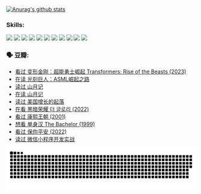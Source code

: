 
[![Anurag's github stats](https://github-readme-stats.vercel.app/api?username=w940853815)](https://github.com/anuraghazra/github-readme-stats)

### Skills:

<code><img height="32" src="https://cdn.jsdelivr.net/npm/simple-icons@v5/icons/python.svg"></code>
<code><img height="32" src="https://cdn.jsdelivr.net/npm/simple-icons@v5/icons/javascript.svg"></code>
<code><img height="32" src="https://cdn.jsdelivr.net/npm/simple-icons@v5/icons/django.svg"></code>
<code><img height="32" src="https://cdn.jsdelivr.net/npm/simple-icons@v5/icons/flask.svg"></code>
<code><img height="32" src="https://cdn.jsdelivr.net/npm/simple-icons@v5/icons/vuetify.svg"></code>
<code><img height="32" src="https://cdn.jsdelivr.net/npm/simple-icons@v5/icons/git.svg"></code>
<code><img height="32" src="https://cdn.jsdelivr.net/npm/simple-icons@v5/icons/docker.svg"></code>
<code><img height="32" src="https://cdn.jsdelivr.net/npm/simple-icons@v5/icons/postgresql.svg"></code>
<code><img height="32" src="https://cdn.jsdelivr.net/npm/simple-icons@v5/icons/elasticsearch.svg"></code>
<code><img height="32" src="https://cdn.jsdelivr.net/npm/simple-icons@v5/icons/macos.svg"></code>
<code><img height="32" src="https://cdn.jsdelivr.net/npm/simple-icons@v5/icons/linux.svg"></code>

### 🗣 豆瓣:

<!-- DOUBAN-ACTIVITIES:START -->
- [看过 变形金刚：超能勇士崛起 Transformers: Rise of the Beasts‎ (2023)](https://www.douban.com/people/136069238/status/4267685771/?_i=86579096)
- [在读 光刻巨人：ASML崛起之路](https://www.douban.com/people/136069238/status/4266569048/?_i=86579096)
- [读过 山月记](https://www.douban.com/people/136069238/status/4266567455/?_i=86579096)
- [在读 山月记](https://www.douban.com/people/136069238/status/4256796460/?_i=86579096)
- [读过 美国增长的起落](https://www.douban.com/people/136069238/status/4256795052/?_i=86579096)
- [在看 黑暗荣耀 더 글로리‎ (2022)](https://www.douban.com/people/136069238/status/4256207386/?_i=86579096)
- [看过 康熙王朝‎ (2001)](https://www.douban.com/people/136069238/status/4254396418/?_i=86579096)
- [想看 单身汉 The Bachelor‎ (1999)](https://www.douban.com/people/136069238/status/4250318861/?_i=86579096)
- [看过 保你平安‎ (2022)](https://www.douban.com/people/136069238/status/4239139510/?_i=86579096)
- [读过 微信小程序开发实战](https://www.douban.com/people/136069238/status/4237321528/?_i=86579096)
<!-- DOUBAN-ACTIVITIES:END -->


![Snake animation](https://raw.githubusercontent.com/w940853815/w940853815/output/github-contribution-grid-snake.svg)

<!--
**w940853815/w940853815** is a ✨ _special_ ✨ repository because its `README.md` (this file) appears on your GitHub profile.

Here are some ideas to get you started:

- 🔭 I’m currently working on ...
- 🌱 I’m currently learning ...
- 👯 I’m looking to collaborate on ...
- 🤔 I’m looking for help with ...
- 💬 Ask me about ...
- 📫 How to reach me: ...
- 😄 Pronouns: ...
- ⚡ Fun fact: ...
-->
